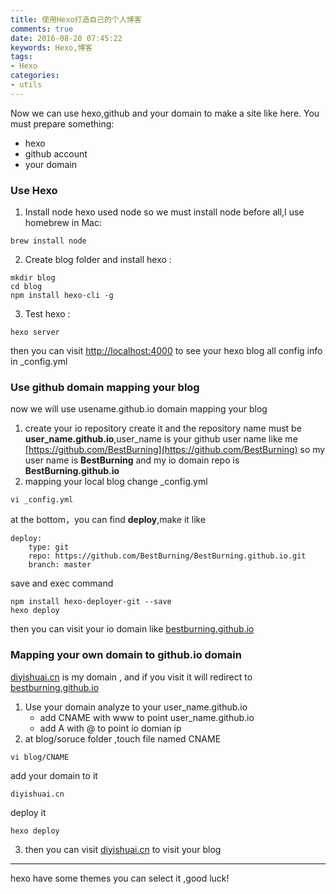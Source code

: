 ```yaml
---
title: 使用Hexo打造自己的个人博客
comments: true
date: 2016-08-20 07:45:22
keywords: Hexo,博客
tags: 
- Hexo
categories: 
- utils
---
```

Now we can use hexo,github and your domain to make a site like here.
You must prepare something:
- hexo 
- github account 
- your domain 

### Use Hexo 
1. Install node
hexo used node so we must install node before all,I use homebrew in Mac:
```
brew install node
```
2. Create blog folder and  install hexo :
```
mkdir blog
cd blog
npm install hexo-cli -g
```
3. Test hexo :
```
hexo server
```
then you can visit [http://localhost:4000](http://localhost:4000) to see your hexo blog
all config info in _config.yml

### Use github domain mapping your blog
now we will use usename.github.io domain mapping your blog
1. create your io repository 
create it and the repository name must be **user_name.github.io**,user_name is your github user name
like me [https://github.com/BestBurning](https://github.com/BestBurning) so my user name is **BestBurning** and my io domain repo is **BestBurning.github.io**
2. mapping your local blog
change _config.yml
```
vi _config.yml
```
at the bottom，you can find **deploy**,make it like 
```
deploy:
    type: git
    repo: https://github.com/BestBurning/BestBurning.github.io.git
    branch: master
```
save and exec command 
```
npm install hexo-deployer-git --save
hexo deploy
```
then you can visit your io domain like [bestburning.github.io](https://bestburning.github.io)

### Mapping your own domain to github.io domain 

[diyishuai.cn](http://diyishuai.cn) is my domain , and if you visit it will redirect to [bestburning.github.io](https://bestburning.github.io) 
1. Use your domain analyze to your user_name.github.io
	- add CNAME with www to point user_name.github.io
	- add A with @ to point io domian ip
2. at blog/soruce folder ,touch file named CNAME
```
vi blog/CNAME
```
add your domain to it
```
diyishuai.cn
```
deploy it
```
hexo deploy
```
3. then you can visit [diyishuai.cn](http://diyishuai.cn) to visit your blog

---
hexo have some themes you can select it ,good luck!

